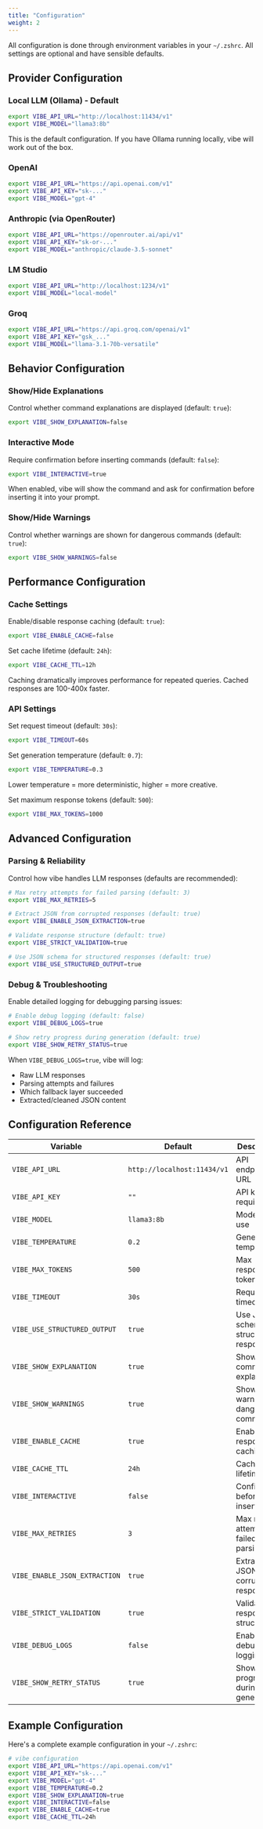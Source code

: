 ```yaml
---
title: "Configuration"
weight: 2
---
```



All configuration is done through environment variables in your `~/.zshrc`. All settings are optional and have sensible defaults.

## Provider Configuration

### Local LLM (Ollama) - Default

```bash
export VIBE_API_URL="http://localhost:11434/v1"
export VIBE_MODEL="llama3:8b"
```

This is the default configuration. If you have Ollama running locally, vibe will work out of the box.

### OpenAI

```bash
export VIBE_API_URL="https://api.openai.com/v1"
export VIBE_API_KEY="sk-..."
export VIBE_MODEL="gpt-4"
```

### Anthropic (via OpenRouter)

```bash
export VIBE_API_URL="https://openrouter.ai/api/v1"
export VIBE_API_KEY="sk-or-..."
export VIBE_MODEL="anthropic/claude-3.5-sonnet"
```

### LM Studio

```bash
export VIBE_API_URL="http://localhost:1234/v1"
export VIBE_MODEL="local-model"
```

### Groq

```bash
export VIBE_API_URL="https://api.groq.com/openai/v1"
export VIBE_API_KEY="gsk_..."
export VIBE_MODEL="llama-3.1-70b-versatile"
```

## Behavior Configuration

### Show/Hide Explanations

Control whether command explanations are displayed (default: `true`):

```bash
export VIBE_SHOW_EXPLANATION=false
```

### Interactive Mode

Require confirmation before inserting commands (default: `false`):

```bash
export VIBE_INTERACTIVE=true
```

When enabled, vibe will show the command and ask for confirmation before inserting it into your prompt.

### Show/Hide Warnings

Control whether warnings are shown for dangerous commands (default: `true`):

```bash
export VIBE_SHOW_WARNINGS=false
```

## Performance Configuration

### Cache Settings

Enable/disable response caching (default: `true`):

```bash
export VIBE_ENABLE_CACHE=false
```

Set cache lifetime (default: `24h`):

```bash
export VIBE_CACHE_TTL=12h
```

Caching dramatically improves performance for repeated queries. Cached responses are 100-400x faster.

### API Settings

Set request timeout (default: `30s`):

```bash
export VIBE_TIMEOUT=60s
```

Set generation temperature (default: `0.7`):

```bash
export VIBE_TEMPERATURE=0.3
```

Lower temperature = more deterministic, higher = more creative.

Set maximum response tokens (default: `500`):

```bash
export VIBE_MAX_TOKENS=1000
```

## Advanced Configuration

### Parsing & Reliability

Control how vibe handles LLM responses (defaults are recommended):

```bash
# Max retry attempts for failed parsing (default: 3)
export VIBE_MAX_RETRIES=5

# Extract JSON from corrupted responses (default: true)
export VIBE_ENABLE_JSON_EXTRACTION=true

# Validate response structure (default: true)
export VIBE_STRICT_VALIDATION=true

# Use JSON schema for structured responses (default: true)
export VIBE_USE_STRUCTURED_OUTPUT=true
```

### Debug & Troubleshooting

Enable detailed logging for debugging parsing issues:

```bash
# Enable debug logging (default: false)
export VIBE_DEBUG_LOGS=true

# Show retry progress during generation (default: true)
export VIBE_SHOW_RETRY_STATUS=true
```

When `VIBE_DEBUG_LOGS=true`, vibe will log:
- Raw LLM responses
- Parsing attempts and failures
- Which fallback layer succeeded
- Extracted/cleaned JSON content

## Configuration Reference

| Variable | Default | Description |
|----------|---------|-------------|
| `VIBE_API_URL` | `http://localhost:11434/v1` | API endpoint URL |
| `VIBE_API_KEY` | `""` | API key (if required) |
| `VIBE_MODEL` | `llama3:8b` | Model to use |
| `VIBE_TEMPERATURE` | `0.2` | Generation temperature |
| `VIBE_MAX_TOKENS` | `500` | Max response tokens |
| `VIBE_TIMEOUT` | `30s` | Request timeout |
| `VIBE_USE_STRUCTURED_OUTPUT` | `true` | Use JSON schema for structured responses |
| `VIBE_SHOW_EXPLANATION` | `true` | Show command explanations |
| `VIBE_SHOW_WARNINGS` | `true` | Show warnings for dangerous commands |
| `VIBE_ENABLE_CACHE` | `true` | Enable response caching |
| `VIBE_CACHE_TTL` | `24h` | Cache lifetime |
| `VIBE_INTERACTIVE` | `false` | Confirm before inserting |
| `VIBE_MAX_RETRIES` | `3` | Max retry attempts for failed parsing |
| `VIBE_ENABLE_JSON_EXTRACTION` | `true` | Extract JSON from corrupted responses |
| `VIBE_STRICT_VALIDATION` | `true` | Validate response structure |
| `VIBE_DEBUG_LOGS` | `false` | Enable debug logging |
| `VIBE_SHOW_RETRY_STATUS` | `true` | Show retry progress during generation |

## Example Configuration

Here's a complete example configuration in your `~/.zshrc`:

```bash
# vibe configuration
export VIBE_API_URL="https://api.openai.com/v1"
export VIBE_API_KEY="sk-..."
export VIBE_MODEL="gpt-4"
export VIBE_TEMPERATURE=0.2
export VIBE_SHOW_EXPLANATION=true
export VIBE_INTERACTIVE=false
export VIBE_ENABLE_CACHE=true
export VIBE_CACHE_TTL=24h
```
